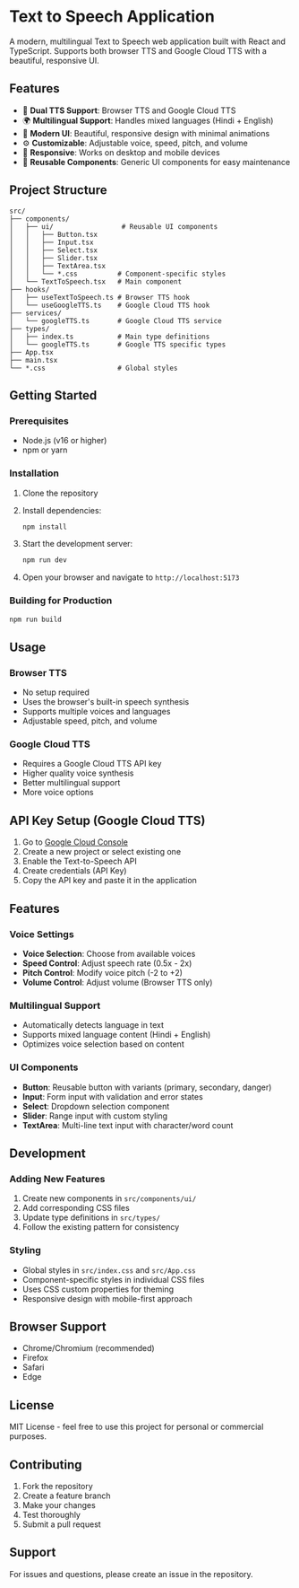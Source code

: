 # Text to Speech Application

A modern, multilingual Text to Speech web application built with React and TypeScript. Supports both browser TTS and Google Cloud TTS with a beautiful, responsive UI.

## Features

- 🎤 **Dual TTS Support**: Browser TTS and Google Cloud TTS
- 🌍 **Multilingual Support**: Handles mixed languages (Hindi + English)
- 🎨 **Modern UI**: Beautiful, responsive design with minimal animations
- ⚙️ **Customizable**: Adjustable voice, speed, pitch, and volume
- 📱 **Responsive**: Works on desktop and mobile devices
- 🔧 **Reusable Components**: Generic UI components for easy maintenance

## Project Structure

```
src/
├── components/
│   ├── ui/                 # Reusable UI components
│   │   ├── Button.tsx
│   │   ├── Input.tsx
│   │   ├── Select.tsx
│   │   ├── Slider.tsx
│   │   ├── TextArea.tsx
│   │   └── *.css          # Component-specific styles
│   └── TextToSpeech.tsx   # Main component
├── hooks/
│   ├── useTextToSpeech.ts # Browser TTS hook
│   └── useGoogleTTS.ts    # Google Cloud TTS hook
├── services/
│   └── googleTTS.ts       # Google Cloud TTS service
├── types/
│   ├── index.ts           # Main type definitions
│   └── googleTTS.ts       # Google TTS specific types
├── App.tsx
├── main.tsx
└── *.css                  # Global styles
```

## Getting Started

### Prerequisites

- Node.js (v16 or higher)
- npm or yarn

### Installation

1. Clone the repository
2. Install dependencies:
   ```bash
   npm install
   ```

3. Start the development server:
   ```bash
   npm run dev
   ```

4. Open your browser and navigate to `http://localhost:5173`

### Building for Production

```bash
npm run build
```

## Usage

### Browser TTS
- No setup required
- Uses the browser's built-in speech synthesis
- Supports multiple voices and languages
- Adjustable speed, pitch, and volume

### Google Cloud TTS
- Requires a Google Cloud TTS API key
- Higher quality voice synthesis
- Better multilingual support
- More voice options

## API Key Setup (Google Cloud TTS)

1. Go to [Google Cloud Console](https://console.cloud.google.com/)
2. Create a new project or select existing one
3. Enable the Text-to-Speech API
4. Create credentials (API Key)
5. Copy the API key and paste it in the application

## Features

### Voice Settings
- **Voice Selection**: Choose from available voices
- **Speed Control**: Adjust speech rate (0.5x - 2x)
- **Pitch Control**: Modify voice pitch (-2 to +2)
- **Volume Control**: Adjust volume (Browser TTS only)

### Multilingual Support
- Automatically detects language in text
- Supports mixed language content (Hindi + English)
- Optimizes voice selection based on content

### UI Components
- **Button**: Reusable button with variants (primary, secondary, danger)
- **Input**: Form input with validation and error states
- **Select**: Dropdown selection component
- **Slider**: Range input with custom styling
- **TextArea**: Multi-line text input with character/word count

## Development

### Adding New Features
1. Create new components in `src/components/ui/`
2. Add corresponding CSS files
3. Update type definitions in `src/types/`
4. Follow the existing pattern for consistency

### Styling
- Global styles in `src/index.css` and `src/App.css`
- Component-specific styles in individual CSS files
- Uses CSS custom properties for theming
- Responsive design with mobile-first approach

## Browser Support

- Chrome/Chromium (recommended)
- Firefox
- Safari
- Edge

## License

MIT License - feel free to use this project for personal or commercial purposes.

## Contributing

1. Fork the repository
2. Create a feature branch
3. Make your changes
4. Test thoroughly
5. Submit a pull request

## Support

For issues and questions, please create an issue in the repository.